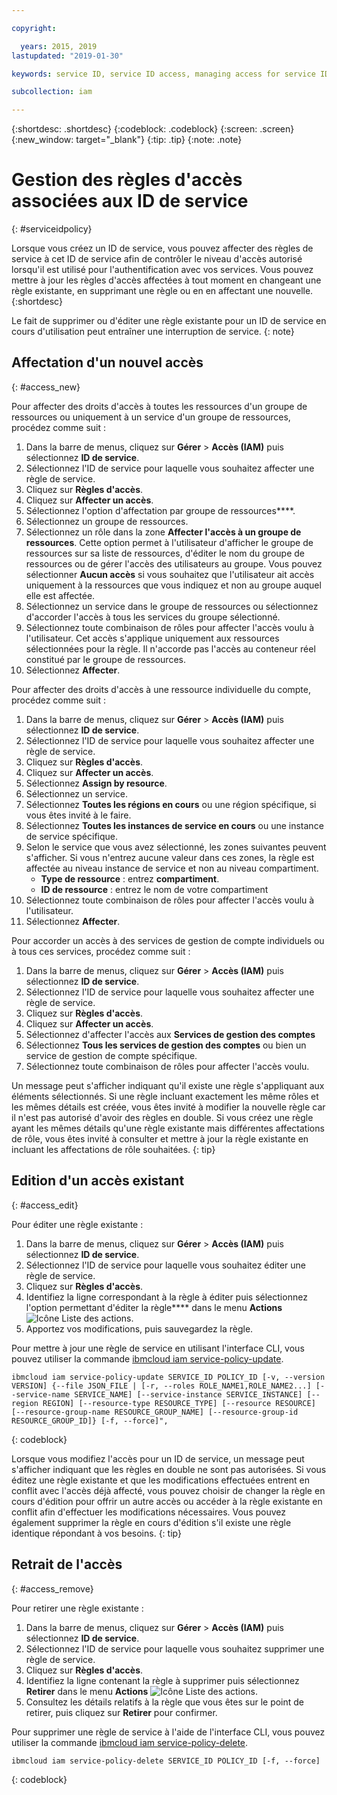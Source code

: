 ```yaml
---

copyright:

  years: 2015, 2019
lastupdated: "2019-01-30"

keywords: service ID, service ID access, managing access for service IDs

subcollection: iam

---
```


{:shortdesc: .shortdesc}
{:codeblock: .codeblock}
{:screen: .screen}
{:new_window: target="_blank"}
{:tip: .tip}
{:note: .note}

# Gestion des règles d'accès associées aux ID de service
{: #serviceidpolicy}

Lorsque vous créez un ID de service, vous pouvez affecter des règles de service à cet ID de service afin de contrôler le niveau d'accès autorisé lorsqu'il est utilisé pour l'authentification avec vos services. Vous pouvez mettre à jour les règles d'accès affectées à tout moment en changeant une règle existante, en supprimant une règle ou en en affectant une nouvelle.
{:shortdesc}

Le fait de supprimer ou d'éditer une règle existante pour un ID de service en cours d'utilisation peut entraîner une interruption de service.
{: note}

## Affectation d'un nouvel accès
{: #access_new}

Pour affecter des droits d'accès à toutes les ressources d'un groupe de ressources ou uniquement à un service d'un groupe de ressources, procédez comme suit :

1. Dans la barre de menus, cliquez sur **Gérer** &gt; **Accès (IAM)** puis sélectionnez **ID de service**.
2. Sélectionnez l'ID de service pour laquelle vous souhaitez affecter une règle de service.
3. Cliquez sur **Règles d'accès**.
4. Cliquez sur **Affecter un accès**.
5. Sélectionnez l'option d'affectation par groupe de ressources****.
6. Sélectionnez un groupe de ressources.
7. Sélectionnez un rôle dans la zone **Affecter l'accès à un groupe de ressources**. Cette option permet à l'utilisateur d'afficher le groupe de ressources sur sa liste de ressources, d'éditer le nom du groupe de ressources ou de gérer l'accès des utilisateurs au groupe. Vous pouvez sélectionner **Aucun accès** si vous souhaitez que l'utilisateur ait accès uniquement à la ressources que vous indiquez et non au groupe auquel elle est affectée.
8. Sélectionnez un service dans le groupe de ressources ou sélectionnez d'accorder l'accès à tous les services du groupe sélectionné.
9. Sélectionnez toute combinaison de rôles pour affecter l'accès voulu à l'utilisateur. Cet accès s'applique uniquement aux ressources sélectionnées pour la règle. Il n'accorde pas l'accès au conteneur réel constitué par le groupe de ressources.
10. Sélectionnez **Affecter**.

Pour affecter des droits d'accès à une ressource individuelle du compte, procédez comme suit :

1. Dans la barre de menus, cliquez sur **Gérer** &gt; **Accès (IAM)** puis sélectionnez **ID de service**.
2. Sélectionnez l'ID de service pour laquelle vous souhaitez affecter une règle de service.
3. Cliquez sur **Règles d'accès**.
4. Cliquez sur **Affecter un accès**.
5. Sélectionnez **Assign by resource**.
6. Sélectionnez un service.
7. Sélectionnez **Toutes les régions en cours** ou une région spécifique, si vous êtes invité à le faire.
8. Sélectionnez **Toutes les instances de service en cours** ou une instance de service spécifique.
9. Selon le service que vous avez sélectionné, les zones suivantes peuvent s'afficher. Si vous n'entrez aucune valeur dans ces zones, la règle est affectée au niveau instance de service et non au niveau compartiment.
    * **Type de ressource** : entrez **compartiment**.
    * **ID de ressource** : entrez le nom de votre compartiment
10. Sélectionnez toute combinaison de rôles pour affecter l'accès voulu à l'utilisateur.
11. Sélectionnez **Affecter**.

Pour accorder un accès à des services de gestion de compte individuels ou à tous ces services, procédez comme suit :

1. Dans la barre de menus, cliquez sur **Gérer** &gt; **Accès (IAM)** puis sélectionnez **ID de service**.
2. Sélectionnez l'ID de service pour laquelle vous souhaitez affecter une règle de service.
3. Cliquez sur **Règles d'accès**.
4. Cliquez sur **Affecter un accès**.
5. Sélectionnez d'affecter l'accès aux **Services de gestion des comptes**
6. Sélectionnez **Tous les services de gestion des comptes** ou bien un service de gestion de compte spécifique.
7. Sélectionnez toute combinaison de rôles pour affecter l'accès voulu.

Un message peut s'afficher indiquant qu'il existe une règle s'appliquant aux éléments sélectionnés. Si une règle incluant exactement les même rôles et les mêmes détails est créée, vous êtes invité à modifier la nouvelle règle car il n'est pas autorisé d'avoir des règles en double. Si vous créez une règle ayant les mêmes détails qu'une règle existante mais différentes affectations de rôle, vous êtes invité à consulter et mettre à jour la règle existante en incluant les affectations de rôle souhaitées.
{: tip}

## Edition d'un accès existant
{: #access_edit}

Pour éditer une règle existante :

1. Dans la barre de menus, cliquez sur **Gérer** &gt; **Accès (IAM)** puis sélectionnez **ID de service**.
2. Sélectionnez l'ID de service pour laquelle vous souhaitez éditer une règle de service.
3. Cliquez sur **Règles d'accès**.
4. Identifiez la ligne correspondant à la règle à éditer puis sélectionnez l'option permettant d'éditer la règle**** dans le menu **Actions** ![Icône Liste des actions](../icons/action-menu-icon.svg).
5. Apportez vos modifications, puis sauvegardez la règle.

Pour mettre à jour une règle de service en utilisant l'interface CLI, vous pouvez utiliser la commande [ibmcloud iam service-policy-update](/docs/cli/reference/ibmcloud?topic=cloud-cli-ibmcloud_iam_user_policy_update#ibmcloud_iam_service_policy_update).
```
ibmcloud iam service-policy-update SERVICE_ID POLICY_ID [-v, --version VERSION] {--file JSON_FILE | [-r, --roles ROLE_NAME1,ROLE_NAME2...] [--service-name SERVICE_NAME] [--service-instance SERVICE_INSTANCE] [--region REGION] [--resource-type RESOURCE_TYPE] [--resource RESOURCE] [--resource-group-name RESOURCE_GROUP_NAME] [--resource-group-id RESOURCE_GROUP_ID]} [-f, --force]",
```
{: codeblock}

Lorsque vous modifiez l'accès pour un ID de service, un message peut s'afficher indiquant que les règles en double ne sont pas autorisées. Si vous éditez une règle existante et que les modifications effectuées entrent en conflit avec l'accès déjà affecté, vous pouvez choisir de changer la règle en cours d'édition pour offrir un autre accès ou accéder à la règle existante en conflit afin d'effectuer les modifications nécessaires. Vous pouvez également supprimer la règle en cours d'édition s'il existe une règle identique répondant à vos besoins.
{: tip}

## Retrait de l'accès
{: #access_remove}

Pour retirer une règle existante :

1. Dans la barre de menus, cliquez sur **Gérer** &gt; **Accès (IAM)** puis sélectionnez **ID de service**.
2. Sélectionnez l'ID de service pour laquelle vous souhaitez supprimer une règle de service.
3. Cliquez sur **Règles d'accès**.
4. Identifiez la ligne contenant la règle à supprimer puis sélectionnez **Retirer** dans le menu **Actions** ![Icône Liste des actions](../icons/action-menu-icon.svg).
5. Consultez les détails relatifs à la règle que vous êtes sur le point de retirer, puis cliquez sur **Retirer** pour confirmer.

Pour supprimer une règle de service à l'aide de l'interface CLI, vous pouvez utiliser la commande [ibmcloud iam service-policy-delete](/docs/cli/reference/ibmcloud?topic=cloud-cli-ibmcloud_iam_user_policy_update#ibmcloud_iam_service_policy_delete).
```
ibmcloud iam service-policy-delete SERVICE_ID POLICY_ID [-f, --force]
```
{: codeblock}
